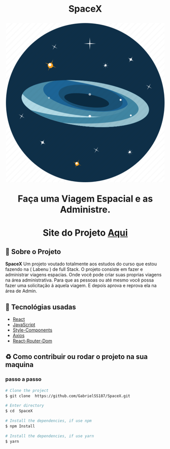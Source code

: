 <h1 align="center">
    <p>SpaceX</p>
    <img src="public/favicon.ico" height="500" />
    <p>Faça uma Viagem Espacial e as Administre.<p>
</h1>

<h1 align="center">Site do Projeto
<a href="https://spacex-gabriel.surge.sh/">
Aqui</a></h1>


## 📕 Sobre o Projeto

**SpaceX**  Um projeto voutado totalmente aos estudos do curso que estou fazendo na ( Labenu ) de full Stack. O projeto consiste em fazer e administrar viagens espacias. Onde você pode criar suas proprias viagens na área administrativa. Para que as pessoas ou até mesmo você possa fazer uma solicitação á aquela viagem. E depois aprova e reprova ela na área de Admin.

## 🔨 Tecnológias usadas

- [React](https://pt-br.reactjs.org/)
- [JavaScript](https://www.javascript.com/)
- [Style-Components](https://styled-components.com/)
- [Axios](https://axios-http.com/)
- [React-Router-Dom](https://reactrouterdotcom.fly.dev/docs/en/v6/getting-started/overview)

## ♻ Como contribuir ou rodar o projeto na sua maquina

### passo a passo

```bash
# Clone the project
$ git clone  https://github.com/GabrielSS187/SpaceX.git
```

```bash
# Enter directory
$ cd  SpaceX
```

```bash
# Install the dependencies, if use npm
$ npm Install
```

```bash
# Install the dependencies, if use yarn
$ yarn
```
